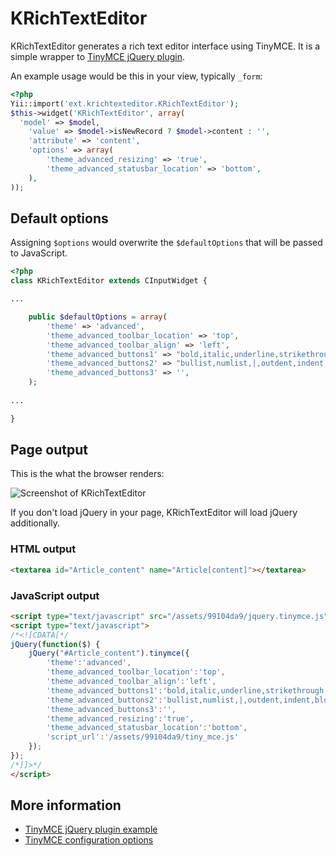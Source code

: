 KRichTextEditor
===============

KRichTextEditor generates a rich text editor interface using TinyMCE. It is a simple wrapper to [TinyMCE jQuery plugin](http://www.tinymce.com/tryit/jquery_plugin.php).

An example usage would be this in your view, typically `_form`:

```php
<?php
Yii::import('ext.krichtexteditor.KRichTextEditor');
$this->widget('KRichTextEditor', array(
  'model' => $model,
	'value' => $model->isNewRecord ? $model->content : '',
	'attribute' => 'content',
	'options' => array(
		'theme_advanced_resizing' => 'true',
		'theme_advanced_statusbar_location' => 'bottom',
	),
));
```

Default options
---------------

Assigning `$options` would overwrite the `$defaultOptions` that will be passed to JavaScript.

```php
<?php
class KRichTextEditor extends CInputWidget {

...

	public $defaultOptions = array(
		'theme' => 'advanced',
		'theme_advanced_toolbar_location' => 'top',
		'theme_advanced_toolbar_align' => 'left',
		'theme_advanced_buttons1' => "bold,italic,underline,strikethrough,|,fontselect,fontsizeselect",
		'theme_advanced_buttons2' => "bullist,numlist,|,outdent,indent,blockquote,|,undo,redo,|,link,unlink,image,cleanup,code,|,forecolor,backcolor",
		'theme_advanced_buttons3' => '',
	);
	
...

}
```

Page output
-----------------

This is the what the browser renders:

![Screenshot of KRichTextEditor](https://github.com/kahwee/yii-extensions/raw/master/protected/extensions/krichtexteditor/KRichTextEditor-screenshot.png "Screenshot of KRichTextEditor")

If you don't load jQuery in your page, KRichTextEditor will load jQuery additionally.

### HTML output

```html
<textarea id="Article_content" name="Article[content]"></textarea>
```

### JavaScript output

```html
<script type="text/javascript" src="/assets/99104da9/jquery.tinymce.js"></script>
<script type="text/javascript">
/*<![CDATA[*/
jQuery(function($) {
	jQuery("#Article_content").tinymce({
		'theme':'advanced',
		'theme_advanced_toolbar_location':'top',
		'theme_advanced_toolbar_align':'left',
		'theme_advanced_buttons1':'bold,italic,underline,strikethrough,|,fontselect,fontsizeselect',
		'theme_advanced_buttons2':'bullist,numlist,|,outdent,indent,blockquote,|,undo,redo,|,link,unlink,image,cleanup,code,|,forecolor,backcolor',
		'theme_advanced_buttons3':'',
		'theme_advanced_resizing':'true',
		'theme_advanced_statusbar_location':'bottom',
		'script_url':'/assets/99104da9/tiny_mce.js'
	});
});
/*]]>*/
</script>
```

More information
----------------
 
 * [TinyMCE jQuery plugin example](http://www.tinymce.com/tryit/jquery_plugin.php)
 * [TinyMCE configuration options](http://www.tinymce.com/wiki.php/Configuration)